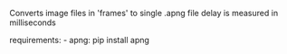 Converts image files in 'frames' to single .apng file
delay is measured in milliseconds

requirements:
	- apng: pip install apng